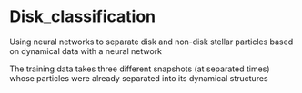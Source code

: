 # Disk_classification
Using neural networks to separate disk and non-disk stellar particles based on dynamical data
with a neural network

The training data takes three different snapshots (at separated times) whose particles were already separated into its dynamical structures
